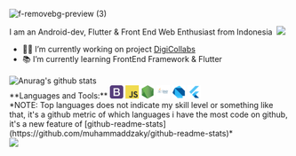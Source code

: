 ![f-removebg-preview (3)](https://user-images.githubusercontent.com/58392246/127870627-23eb3f41-de2b-4002-a4d6-84f5054fdadc.png)

I am an Android-dev, Flutter & Front End Web Enthusiast from Indonesia <img width="21px" src="/assets/id-flag.png" style="margin-left:4px"/>
- 👨‍💻 I’m currently working on project [DigiCollabs](https://github.com/muhammaddzaky/muhammaddzay-web)
- 📚 I’m currently learning FrontEnd Framework & Flutter
<img align="center" src="https://github-readme-stats.vercel.app/api?username=muhammaddzaky&show_icons=true&include_all_commits=true&theme=algolia" alt="Anurag's github stats"/>
<br/>
**Languages and Tools:**
<code><img height="24px" src="https://raw.githubusercontent.com/github/explore/80688e429a7d4ef2fca1e82350fe8e3517d3494d/topics/bootstrap/bootstrap.png"></code>
<code><img height="24px" src="https://raw.githubusercontent.com/github/explore/80688e429a7d4ef2fca1e82350fe8e3517d3494d/topics/javascript/javascript.png"></code>
<code><img height="24px" src="https://raw.githubusercontent.com/github/explore/80688e429a7d4ef2fca1e82350fe8e3517d3494d/topics/nodejs/nodejs.png"></code>
<code><img height="24px" src="https://raw.githubusercontent.com/github/explore/80688e429a7d4ef2fca1e82350fe8e3517d3494d/topics/java/java.png"></code>
<code><img height="24px" src="https://raw.githubusercontent.com/github/explore/80688e429a7d4ef2fca1e82350fe8e3517d3494d/topics/dart/dart.png"></code>
<code><img height="24px" src="https://raw.githubusercontent.com/github/explore/80688e429a7d4ef2fca1e82350fe8e3517d3494d/topics/flutter/flutter.png"></code>
<br/>
*NOTE: Top languages does not indicate my skill level or something like that, it's a github metric of which languages i have the most code on github, it's a new feature of [github-readme-stats](https://github.com/muhammaddzaky/github-readme-stats)*
<br/>
<img align="left" src="https://github-readme-stats.vercel.app/api/top-langs/?username=muhammaddzaky&layout=compact&theme=algolia"/>

